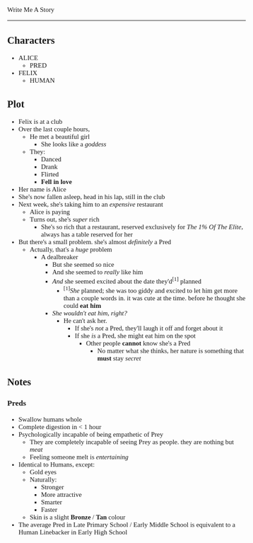 <Style>
    Body {
        Font-size: 15px;
        Font-family: Verdana;
    };
</Style>

Write Me A Story
****************
Characters
----------
- ALICE
    - PRED
- FELIX
    - HUMAN

Plot
----
- Felix is at a club
- Over the last couple hours,
    - He met a beautiful girl
        - She looks like a _goddess_
    - They:
        - Danced
        - Drank
        - Flirted
        - __Fell in love__
- Her name is Alice
- She's now fallen asleep, head in his lap, still in the club
- Next week, she's taking him to an _expensive_ restaurant
    - Alice is paying
    - Turns out, she's _super_ rich
        - She's so rich that a restaurant, reserved exclusively for _The 1% Of The Elite_, always has a table reserved for her
- But there's a small problem. she's almost _definitely_ a Pred
    - Actually, that's a _huge_ problem
        - A dealbreaker
            - But she seemed so nice
            - And she seemed to _really_ like him
            - _And_ she seemed excited about the date they'd<sup>[1]</sup> planned
                - <sup>[1]</sup>_She_ planned; she was too giddy and excited to let him get more than a couple words in. it was cute at the time. before he thought she could __eat him__
            - _She wouldn't eat him, right?_
                - He can't ask her.
                    - If she's _not_ a Pred, they'll laugh it off and forget about it
                    - If she _is_ a Pred, she might eat him on the spot
                        - Other people __cannot__ know she's a Pred
                            - No matter what she thinks, her nature is something that __must__ stay _secret_

Notes
-----
### Preds
- Swallow humans whole
- Complete digestion in < 1 hour
- Psychologically incapable of being empathetic of Prey
    - They are completely incapable of seeing Prey as people. they are nothing but _meat_
    - Feeling someone melt is _entertaining_
- Identical to Humans, except:
    - Gold eyes
    - Naturally:
        - Stronger
        - More attractive
        - Smarter
        - Faster
    - Skin is a slight __Bronze__ / __Tan__ colour
- The average Pred in Late Primary School / Early Middle School is equivalent to a Human Linebacker in Early High School